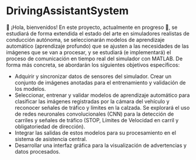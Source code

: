 # DrivingAssistantSystem

:wave: ¡Hola, bienvenidos!
En este proyecto, actualmente en progreso :construction:, se estudiará de forma extendida el estado del  arte en simuladores realistas de conducción autónoma, se seleccionarán modelos de aprendizaje automático (aprendizaje profundo) que se ajusten a las necesidades de las imágenes que se van a procesar, y se estudiará (e implementará) el proceso de comunicación en tiempo real del simulador con MATLAB. De forma más concreta, se abordarán los siguientes objetivos específicos:

+ Adquirir y sincronizar datos de sensores del simulador. Crear un conjunto de imágenes anotadas para el entrenamiento y validación de los modelos.
+ Seleccionar, entrenar y validar modelos de aprendizaje automático para clasificar las imágenes registradas por la cámara del vehículo y reconocer señales de tráfico y límites en la calzada.  Se explorará el uso de redes neuronales convolucionales (CNN) para la detección de carriles y señales de tráfico (STOP, Límites de Velocidad en carril y obligatoriedad de dirección).
+ Integrar las salidas de estos modelos para su procesamiento en el sistema de asistencia central.
+ Desarrollar una interfaz gráfica para la visualización de advertencias y datos procesados.
